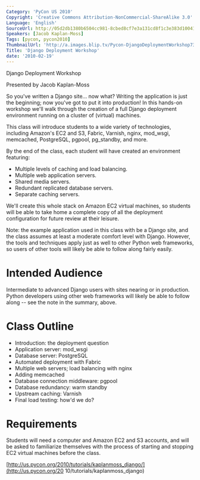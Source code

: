 ```yaml
---
Category: 'PyCon US 2010'
Copyright: 'Creative Commons Attribution-NonCommercial-ShareAlike 3.0'
Language: 'English'
SourceUrl: http://05d2db1380b6504cc981-8cbed8cf7e3a131cd8f1c3e383d10041.r93.cf2.rackcdn.com/pycon-us-2010/236_django-deployment-workshop.m4v
Speakers: [Jacob Kaplan-Moss]
Tags: [pycon, pycon2010]
ThumbnailUrl: 'http://a.images.blip.tv/Pycon-DjangoDeploymentWorkshop734-407.jpg'
Title: 'Django Deployment Workshop'
date: '2010-02-19'
---
```

Django Deployment Workshop

Presented by Jacob Kaplan-Moss

So you've written a Django site... now what? Writing the application is just
the beginning; now you've got to put it into production! In this hands-on
workshop we'll walk through the creation of a full Django deployment
environment running on a cluster of (virtual) machines.

This class will introduce students to a wide variety of technologies,
including Amazon's EC2 and S3, Fabric, Varnish, nginx, mod_wsgi, memcached,
PostgreSQL, pgpool, pg_standby, and more.

By the end of the class, each student will have created an environment
featuring:

  * Multiple levels of caching and load balancing.
  * Multiple web application servers.
  * Shared media servers.
  * Redundant replicated database servers.
  * Separate caching servers.

We'll create this whole stack on Amazon EC2 virtual machines, so students will
be able to take home a complete copy of all the deployment configuration for
future review at their leisure.

Note: the example application used in this class with be a Django site, and
the class assumes at least a moderate comfort level with Django. However, the
tools and techniques apply just as well to other Python web frameworks, so
users of other tools will likely be able to follow along fairly easily.

# Intended Audience

Intermediate to advanced Django users with sites nearing or in production.
Python developers using other web frameworks will likely be able to follow
along -- see the note in the summary, above.

# Class Outline

  * Introduction: the deployment question
  * Application server: mod_wsgi
  * Database server: PostgreSQL
  * Automated deployment with Fabric
  * Multiple web servers; load balancing with nginx
  * Adding memcached
  * Database connection middleware: pgpool
  * Database redundancy: warm standby
  * Upstream caching: Varnish
  * Final load testing: how'd we do?

# Requirements

Students will need a computer and Amazon EC2 and S3 accounts, and will be
asked to familiarize themselves with the process of starting and stopping EC2
virtual machines before the class.

[http://us.pycon.org/2010/tutorials/kaplanmoss_django/](http://us.pycon.org/20
10/tutorials/kaplanmoss_django)
